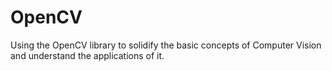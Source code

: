 # OpenCV
Using the OpenCV library to solidify the basic concepts of Computer Vision and understand the applications of it.
